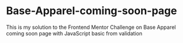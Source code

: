 # Base-Apparel-coming-soon-page
This is my solution to the Frontend Mentor Challenge on Base Apparel coming soon page with JavaScript basic from validation 
